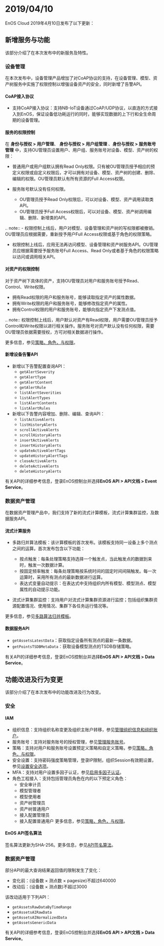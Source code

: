 # 2019/04/10

EnOS Cloud 2019年4月10日发布了以下更新：

## 新增服务与功能

该部分介绍了在本次发布中的新服务及特性。

### 设备管理

在本次发布中，设备管理产品增加了对CoAP协议的支持，在设备管理、模型、资产树服务中实施了权限控制以增强设备资产的安全，同时新增了告警API。

#### CoAP接入协议

- 支持CoAP接入协议：支持NB-IoT设备通过CoAP/UDP协议，以直连的方式接入到EnOS，保证设备低功耗运行的同时，能够实现数据的上下行和全生命周期的设备管理。

#### 服务的权限控制

在 **身份与授权 > 用户管理**、 **身份与授权 > 用户组管理** 、**身份与授权 > 服务账号管理** 中，支持OU管理员设置用户、用户组、服务账号对设备、模型、资产树的权限：

- 普通用户或用户组默认拥有Read Only权限。只有被OU管理员授予相应的预定义权限或自定义权限后，才可以拥有对设备、模型、资产树的创建、删除、编辑的权限。OU管理员默认有所有资源的Full Access权限。
- 服务账号默认没有任何权限。
  
  - OU管理员授予Read Only权限后，可以对设备、模型、资产调用读取类API。
  - OU管理员授予Full Access权限后，可以对设备、模型、资产树调用编辑、删除、新增类的API。

.. note:: - 权限控制上线后，用户对模型、设备管理和资产树的写权限都被撤销。OU管理员应根据需要，重新授予用户Full Access权限或基于角色的权限策略。
   - 权限控制上线后，应用无法再访问模型、设备管理和资产树服务API。OU管理员应根据需要授予服务账号Full Access、Read Only或者基于角色的权限策略以访问或调用相关API。


#### 对资产的权限控制

对于资产树下具体的资产，支持OU管理员对用户和服务账号授予Read、Control、Write权限。

- 拥有Read权限的用户和服务账号，能够读取指定资产的属性数据。
- 拥有Write权限的用户和服务账号，能够修改指定资产的属性。
- 拥有Control权限的用户和服务账号，能够向指定资产下发测点值。

.. note:: 权限控制上线后，用户默认对资产有Read权限，用户需要OU管理员授予Control和Write权限以进行相关操作。服务账号对资产默认没有任何权限，需要OU管理员依据需要授权，方可对相关数据进行操作。

更多信息，参见[策略，角色，与权限](/docs/iam/en/latest/access_policy.html)。

#### 新增设备告警API

- 新增以下告警配置查询API：
  - `getAlertSeverity`
  - `getAlertType`
  - `getAlertContent`
  - `getAlertRule`
  - `listAlertSeverities`
  - `listAlertTypes`
  - `listAlertContents`
  - `listAlertRules`
- 新增以下告警内容增加、删除、编辑、查询API：
  - `listActiveAlerts`
  - `listHistoryAlerts`
  - `scrollActiveAlerts`
  - `scrollHistoryAlerts`
  - `insertActiveAlerts`
  - `insertHistoryAlerts`
  - `updateActiveAlertTags`
  - `updateHistoryAlertTags`
  - `closeActiveAlerts`
  - `deleteActiveAlerts`
  - `deleteHistoryAlerts`

有关API的详细参考信息，登录EnOS控制台并选择**EnOS API > API文档 > Event Service**。

### 数据资产管理

在数据资产管理产品中，我们支持了新的流式计算模板，流式计算集群监控，及数据服务API。

#### 流式计算服务

- 多路归并算法模板：该计算模板的首次发布。该模板支持同一设备上多个测点之间的运算。首次发布包含以下功能：
  
  - 按点触发：每条处理策略支持选择一个触发点，当此触发点的数据到来时，触发一次数据计算。
  - 按固定频率触发：每条处理策略按系统时间的固定时间间隔触发。每一次运算时，采用所有测点的最新数据进行运算。
  - 表达式变量自动提示：在表达式中支持组织内所有模型、模型测点、模型属性的自动提示功能。

- 流式计算集群监控：支持用户对流式计算集群资源进行监控；包括组织集群资源配置情况、使用情况、集群下各任务运行情况等。

更多信息，参见[多路算法归并模板](/docs/data-asset/zh_CN/latest/learn/multi_point_overview.html)。

#### 数据服务API

- `getAssetsLatestData`：获取指定设备所有测点的最新一条数据。
- `getPointsTSDBMetaData`：获取设备模型测点的TSDB存储策略。

有关API的详细参考信息，登录EnOS控制台并选择**EnOS API > API文档 > Data Service**。

## 功能改进及行为变更

该部分介绍了在本次发布中的功能改进及行为改变。

### 安全

#### IAM

- 组织信息：支持组织名称变更及组织主账户转移，参见[管理组织信息和组织账户](/docs/iam/zh_CN/latest/system/managing_organization.html)。
- 服务账号：支持对服务账号的授权管理，参见[管理服务账号](/docs/iam/zh_CN/latest/howto/service_account/managing_service_account.html)。
- 策略：支持对用户和服务账号设置预定义策略和自定义策略，参见[策略，角色，与权限](/docs/iam/zh_CN/latest/access_policy.html)。
- 安全设置：支持密码强度策略管理，登录IP限制，组织Session有效期设置，参见[设置安全选项](/docs/iam/zh_CN/latest/howto/user/managing_security_settings.html)。
- MFA：支持对用户设置多因子认证，参见[启用多因子认证](/docs/iam/zh_CN/latest/howto/user/enabling_multi_factor_auth.html)。
- 角色工程接入：支持包括管理员角色在内的以下预定义角色：
  - 安全审计员
  - 模型管理者
  - 模型使用者
  - 资产树管理员
  - 资产树普通用户
  - 接入配置管理员
  - 接入配置普通用户
  更多信息，参见[策略，角色，与权限](/docs/iam/zh_CN/latest/access_policy.html)。


#### EnOS API签名算法

签名算法更新为SHA-256。更多信息，参见[API签名算法](/docs/app-development/zh_CN/latest/generating_signature.html)。

<!--
### 应用注册与管理

应用身份标识由`AppID`改为应用的`accessKey`。
-->

### 数据资产管理

部分API的最大查询结果返回值的限制发生了变化：
- 变化前：(设备数 × 测点数 × pagesize)不超过640000
- 改动后：(设备数 × 测点数)不超过3000

该改动适用于下列API：
- `getAssetsRawDataByTimeRange`
- `getAssetsAIRawData`
- `getAssetsAINormalizedData`
- `getAssetsGenericData`

有关API的详细参考信息，登录EnOS控制台并选择**EnOS API > API文档 > Data Service**。

<!--
## 已弃用功能

该部分介绍了在本次发布中弃用或者移除的服务及特性。

### 应用开发

服务中取消了资源注册，EnOS对应用的管理将是应用层级的，而不涉及应用内具体的资源。
-->